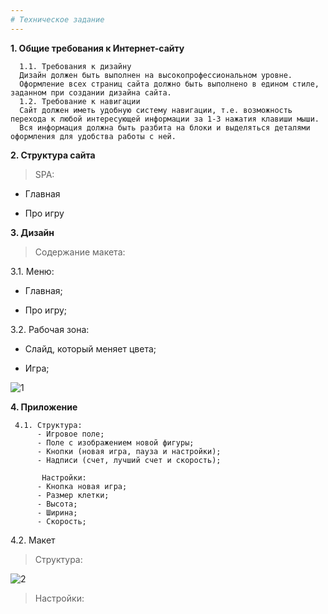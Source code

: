 ```yaml
---
# Техническое задание
---
```

  **1.	Общие требования к Интернет-сайту**

      1.1. Требования к дизайну
      Дизайн должен быть выполнен на высокопрофессиональном уровне.
      Оформление всех страниц сайта должно быть выполнено в едином стиле, заданном при создании дизайна сайта.
      1.2. Требование к навигации
      Сайт должен иметь удобную систему навигации, т.е. возможность перехода к любой интересующей информации за 1-3 нажатия клавиши мыши.
      Вся информация должна быть разбита на блоки и выделяться деталями оформления для удобства работы с ней.
**2. Структура сайта**

>SPA:

+ Главная 

+ Про игру

**3. Дизайн**

 >Содержание макета:

 3.1. Меню:
- Главная;

- Про игру;

 3.2. Рабочая зона:

- Слайд, который меняет цвета;

- Игра;

![1](https://user-images.githubusercontent.com/32157237/41732622-260abf12-758a-11e8-8e52-600bdc6c8883.PNG)


**4.	Приложение**

     4.1. Структура:
          - Игровое поле;
          - Поле с изображением новой фигуры;
          - Кнопки (новая игра, пауза и настройки);
          - Надписи (счет, лучший счет и скорость);

           Настройки:
          - Кнопка новая игра;
          - Размер клетки;
          - Высота;
          - Ширина;
          - Скорость;

   4.2. Макет

>Структура: 

![2](https://user-images.githubusercontent.com/32157237/41733238-f2e9c892-758b-11e8-8154-72c28830cbeb.PNG)


>Настройки:


